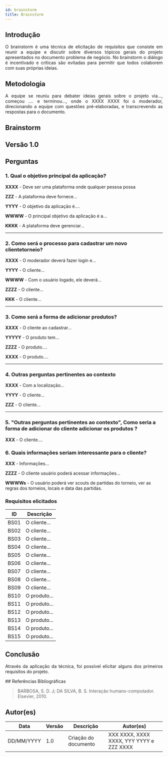 ```yaml
---
id: brainstorm
title: Brainstorm
---
```

 
## Introdução
<p align = "justify">
O brainstorm é uma técnica de elicitação de requisitos que consiste em reunir a equipe e discutir sobre diversos tópicos gerais do projeto apresentados no documento problema de negócio. No brainstorm o diálogo é incentivado e críticas são evitadas para permitir que todos colaborem com suas próprias ideias.
</p>
 
## Metodologia
<p align = "justify">
A equipe se reuniu para debater ideias gerais sobre o projeto via..., começou .... e terminou..., onde o XXXX XXXX foi o moderador, direcionando a equipe com questões pré-elaboradas, e transcrevendo as respostas para o documento.
</p>
 
## Brainstorm
 
## Versão 1.0
 
## Perguntas
 
### 1. Qual o objetivo principal da aplicação?
 
<p align = "justify">
<b>XXXX</b> - Deve ser uma plataforma onde qualquer pessoa possa  
</p>
 
<b>ZZZ</b> - A plataforma deve fornece...
 
<b>YYYY</b> - O objetivo da aplicação é....
 
<b>WWWW</b> - O principal objetivo da aplicação é a...
 
<b>KKKK</b> - A plataforma deve gerenciar...
</p>
 
---
 
### 2. Como será o processo para cadastrar um novo clientetorneio?
 
<p align = "justify">
<b>XXXX</b> - O moderador deverá fazer login e...
 
<b>YYYY</b> - O cliente...
 
<b>WWWW</b> - Com o usuário logado, ele deverá...

<b>ZZZZ</b> - O cliente...
 
<b>KKK</b> - O cliente...
 
---
 
### 3. Como será a forma de adicionar produtos?
 
<p align = "justify">
<b>XXXX</b> - O cliente ao cadastrar...
</p>
 
<p align = "justify">
<b>YYYYY</b> - O produto tem...
</p>
 
<b>ZZZZ</b> - O produto....
 
<b>XXXX</b> - O produto....

 
---
 
### 4. Outras perguntas pertinentes ao contexto

<p align = "justify">
<b>XXXX</b> - Com a localização...
 
<b>YYYY</b> - O cliente...
 
<b>ZZZ</b> - O cliente...
 
---
 
### 5. "Outras perguntas pertinentes ao contexto", Como seria a forma de adicionar do cliente adicionar os produtos ?
<p align = "justify">
<b>XXX</b> - O cliente....
</p>
 
### 6. Quais informações seriam interessante para o cliente?
<p align = "justify">
   <b>XXX</b> - Informações...
   
   <b>ZZZZ</b> - O cliente usuário poderá acessar informações...

   <b>WWWWs</b> - O usuário poderá ver scouts de partidas do torneio, ver as regras dos torneios, locais e data das partidas.
   
</p>
 
### Requisitos elicitados
 
|ID|Descrição|
|----|-------------|
|BS01| O cliente...|
|BS02| O cliente...|
|BS03| O cliente...|
|BS04| O cliente...|
|BS05| O cliente...|
|BS06| O cliente...|
|BS07| O cliente...|
|BS08| O cliente...|
|BS09| O cliente...|
|BS10| O produto...|
|BS11| O produto...|
|BS12| O produto...|
|BS13| O produto...|
|BS14| O produto...|
|BS15| O produto...|
 
## Conclusão
<p align = "justify">
Através da aplicação da técnica, foi possível elicitar alguns dos primeiros requisitos do projeto.
</p>
## Referências Bibliográficas
 
> BARBOSA, S. D. J; DA SILVA, B. S. Interação humano-computador. Elsevier, 2010.
 
 
## Autor(es)
| Data | Versão | Descrição | Autor(es) |
| -- | -- | -- | -- |
| DD/MM/YYYY | 1.0 | Criação do documento | XXX XXXX, XXXX XXXX, YYY YYYY e ZZZ XXXX |
